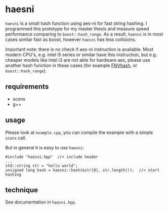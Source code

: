 haesni
======
`haesni` is a small hash function using aes-ni for fast string hashing.
I programmed this prototype for my master thesis and measure speed performance comparing to `boost::hash_range`.
As a result, `haesni` is in most cases similar fast as boost, however `haesni` has less collisions.

Important note: there is no check if aes-ni instruction is available.
Most modern CPU's, e.g. intel i5 series or similar have this instruction,
but e.g. cheaper models like intel i3 are not able for hardware aes, please use
another hash function in these cases (for example [FNVhash](https://en.wikipedia.org/wiki/Fowler%E2%80%93Noll%E2%80%93Vo_hash_function), or `boost::hash_range`).

requirements
-----------
* scons
* g++

usage
-----
Please look at `example.cpp`, you can compile the example with a simple `scons` call.

But in general it is easy to use `haesni`:
```
#include "haesni.hpp"  //< include header
...
std::string str = "hello world";
unsigned long hash = haesni::hash(&str[0], str.length());  //< start hashing
```

technique
---------
See documentation in `haesni.hpp`.
